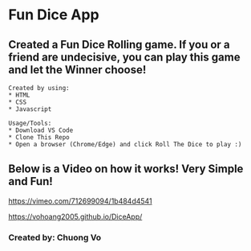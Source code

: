 # Fun Dice App

## Created a Fun Dice Rolling game. If you or a friend are undecisive, you can play this game and let the Winner choose!
~~~
Created by using:
* HTML
* CSS
* Javascript

Usage/Tools:
* Download VS Code
* Clone This Repo
* Open a browser (Chrome/Edge) and click Roll The Dice to play :) 
~~~
## Below is a Video on how it works! Very Simple and Fun!

https://vimeo.com/712699094/1b484d4541

https://vohoang2005.github.io/DiceApp/

### Created by: Chuong Vo
